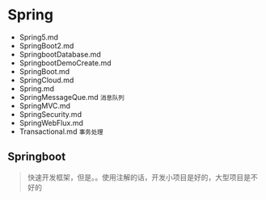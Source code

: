 # Spring

- Spring5.md 
- SpringBoot2.md 
- SpringbootDatabase.md
- SpringbootDemoCreate.md
- SpringBoot.md
- SpringCloud.md
- Spring.md
- SpringMessageQue.md  `消息队列`
- SpringMVC.md
- SpringSecurity.md
- SpringWebFlux.md
- Transactional.md `事务处理`


## Springboot
> 快速开发框架，但是。。使用注解的话，开发小项目是好的，大型项目是不好的
